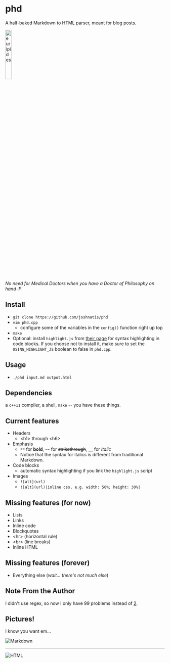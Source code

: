 # phd
A half-baked Markdown to HTML parser, meant for blog posts.

<img src="https://user-images.githubusercontent.com/31445542/77646031-27847580-6f3a-11ea-8b5c-d5868bf4b6db.png" alt="euripides" title="A cute euripides" width="20%">

*No need for Medical Doctors when you have a Doctor of Philosophy on hand :P*


## Install
* `git clone https://github.com/joshnatis/phd`
* `vim phd.cpp`
  * configure some of the variables in the `config()` function right up top
* `make`
* Optional: install `highlight.js` from [their page](https://highlightjs.org/download/) for syntax highlighting in code blocks. If you choose not to install it, make sure to set the `USING_HIGHLIGHT_JS` boolean to false in `phd.cpp`.

## Usage
* `./phd input.md output.html`
  
## Dependencies
a `c++11` compiler, a shell, `make` -- you have these things.

## Current features
* Headers
  * \<h1> through \<h6>
* Emphasis
  * `**` for **bold**, `~~` for ~~strikethrough~~, `__` for *italic*
  * Notice that the syntax for italics is different from traditional Markdown.
* Code blocks
  * automatic syntax highlighting if you link the `highlight.js` script
* Images
  * `![alt](url)`
  * `![alt](url)|inline css, e.g. width: 50%; height: 30%|`

## Missing features (for now)
* Lists
* Links
* Inline code
* Blockquotes
* \<hr> (horizontal rule)
* \<br> (line breaks)
* Inline HTML

## Missing features (forever)
* Everything else (*wait... there's not much else*)

## Note From the Author
I didn't use regex, so now I only have 99 problems instead of [2](https://blog.codinghorror.com/regular-expressions-now-you-have-two-problems/).

## Pictures!
I know you want em...

![Markdown](https://user-images.githubusercontent.com/31445542/77647237-6ddad400-6f3c-11ea-94b8-65900b429386.png)

---

![HTML](https://user-images.githubusercontent.com/31445542/77647239-6ddad400-6f3c-11ea-8dff-2325aea2b5e4.png)

